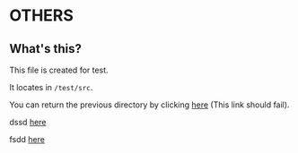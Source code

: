 # OTHERS

## What's this?

This file is created for test.

It locates in `/test/src`.

You can return the previous directory by clicking [here](https://github.com/AaronWharton/mdreminder/blob/error/master/test/README.md) (This link should fail).



dssd [here](https://github.com/AaronWharton/mdreminder)

fsdd [here](https://github.com/AaronWharton/)